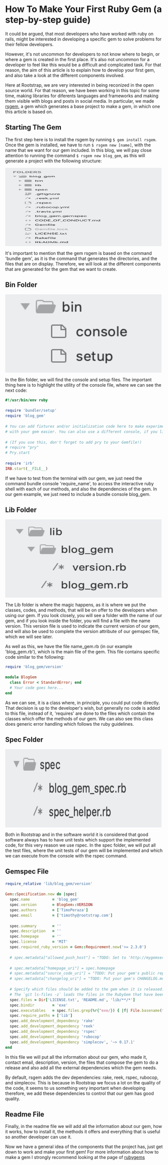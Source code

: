 # **How To Make Your First Ruby Gem (a step-by-step guide)**

It could be argued, that most developers who have worked with ruby on rails, might be interested in developing a specific gem to solve problems for their fellow developers. 

However, it's not uncommon for developers to not know where to begin, or where a gem is created in the first place. It's also not uncommon for a developer to feel like this would be a difficult and complicated task. For that reason, the aim of this article is to explain how to develop your first gem, and also take a look at the different components involved.  

Here at Rootstrap, we are very interested in being reconized in the open source world. For that reason, we have been working in this topic for some time, making libraries for diferents languages and frameworks and making them visible with blogs and posts in social media. In particular, we made [rsgem](https://github.com/rootstrap/rsgem), a gem which generates a base project to make a gem, in which one this article is based on.


## Starting The Gem

The first step here is to install the rsgem by running `$ gem install rsgem`. Once the gem is installed, we have to run `$ rsgem new [name]`, with the name that we want for our gem included. In this blog, we will pay close attention to running the command `$ rsgem new blog_gem`, as this will generate a project with the following structure:

<img src="images/rsgem_structure.png"
     alt="Blog Gem"
     width="500" height="250"
     align="middle"/>

It's important to mention that the gem rsgem is based on the command 'bundle gem', as it is the command that generates the directories, and the files that are on display. Therefore, we will look at the different components that are generated for the gem that we want to create.

## Bin Folder

<img src="images/bin_folder.png"
     alt="Bin folder"
     width="500" height="250"
     align="middle"/>

In the Bin folder, we will find the console and setup files. The important thing here is to highlight the utility of the console file, where we can see the next code:


```ruby
#!/usr/bin/env ruby

require 'bundler/setup'
require 'blog_gem'

# You can add fixtures and/or initialization code here to make experimenting
# with your gem easier. You can also use a different console, if you like.

# (If you use this, don't forget to add pry to your Gemfile!)
# require "pry"
# Pry.start

require 'irb'
IRB.start(__FILE__)
```

If we have to test from the terminal with our gem, we just need the command bundle console 'require_name', to access the interactive ruby shell with each of our methods, and also the dependencies of the gem. In our gem example, we just need to include a bundle console blog_gem.

## Lib Folder

<img src="images/lib_folder.png"
     alt="Lib folder"
     width="500" height="250"
     align="middle"/>

The Lib folder is where the magic happens, as it is where we put the classes, codes, and methods, that will be on offer to the developers when using our gem. If you look closely, you will see a folder with the name of our gem, and if you look inside the folder, you will find a file with the name version. This version file is used to indicate the current version of our gem, and will also be used to complete the version attribute of our gemspec file, which we will see later.

As well as this, we have the file name_gem.rb (in our example 'blog_gem.rb'), which is the main file of the gem. This file contains specific code similar to the following:

```ruby
require 'blog_gem/version'

module BlogGem
  class Error < StandardError; end
  # Your code goes here...
end

```

As we can see, it is a class where, in principle, you could put code directly. That decision is up to the developer's wish, but generally no code is added to this file, instead of it, 'requires' are done to the files which contain the classes which offer the methods of our gem. We can also see this class does generic error handling which follows the ruby guidelines.

## Spec Folder

<img src="images/spec_folder.png"
     alt="Spec folder"
     width="500" height="250"
     align="middle"/>

Both in Rootstrap and in the software world it is considered that good software always has to have unit tests which support the implemented code, for this very reason we use rspec. In the spec folder, we will put all the test files, where the unit tests of our gem will be implemented and which we can execute from the console with the rspec command.

## Gemspec File

```ruby
require_relative 'lib/blog_gem/version'

Gem::Specification.new do |spec|
  spec.name          = 'blog_gem'
  spec.version       = BlogGem::VERSION
  spec.authors       = ['TimoPeraza']
  spec.email         = ['timothy@rootstrap.com']

  spec.summary       = ''
  spec.description   = ''
  spec.homepage      = ''
  spec.license       = 'MIT'
  spec.required_ruby_version = Gem::Requirement.new('>= 2.3.0')

  # spec.metadata["allowed_push_host"] = "TODO: Set to 'http://mygemserver.com'"

  # spec.metadata["homepage_uri"] = spec.homepage
  # spec.metadata["source_code_uri"] = "TODO: Put your gem's public repo URL here."
  # spec.metadata["changelog_uri"] = "TODO: Put your gem's CHANGELOG.md URL here."

  # Specify which files should be added to the gem when it is released.
  # The `git ls-files -z` loads the files in the RubyGem that have been added into git.
  spec.files = Dir['LICENSE.txt', 'README.md', 'lib/**/*']
  spec.bindir        = 'exe'
  spec.executables   = spec.files.grep(%r{^exe/}) { |f| File.basename(f) }
  spec.require_paths = ['lib']
  spec.add_development_dependency 'rake'
  spec.add_development_dependency 'reek'
  spec.add_development_dependency 'rspec'
  spec.add_development_dependency 'rubocop'
  spec.add_development_dependency 'simplecov', '~> 0.17.1'
end
```

In this file we will put all the information about our gem, who made it, contact email, description, version, the files that compose the gem to do a release and also add all the external dependencies which the gem needs.

By default, rsgem adds the dev dependencies: rake, reek, rspec, rubocop, and simplecov. This is because in Rootstrap we focus a lot on the quality of the code, it seems to us something very important when developing therefore, we add these dependencies to control that our gem has good quality.

## Readme File

Finally, in the readme file we will add all the information about our gem, how it works, how to install it, the methods it offers and everything that is useful so another developer can use it.

Now we have a general idea of the components that the project has, just get down to work and make your first gem! For more information about how to make a gem I strongly recommend looking at the page of [rubygems](https://guides.rubygems.org/make-your-own-gem/)
